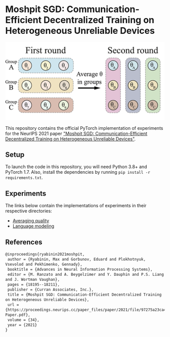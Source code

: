 # Moshpit SGD: Communication-Efficient Decentralized Training on Heterogeneous Unreliable Devices

![Illustration of Moshpit SGD](scheme.png)

This repository contains the official PyTorch implementation of experiments for
the NeurIPS 2021 paper ["Moshpit SGD: Communication-Efficient Decentralized Training on Heterogeneous Unreliable Devices"](https://arxiv.org/abs/2103.03239).

## Setup

To launch the code in this repository, you will need Python 3.8+ and PyTorch 1.7. Also, install the dependencies by
running `pip install -r requirements.txt`.

## Experiments

The links below contain the implementations of experiments in their respective directories:

* [Averaging quality](https://github.com/yandex-research/moshpit-sgd/blob/main/averaging_experiments/plot_results.ipynb)
* [Language modeling](https://github.com/yandex-research/moshpit-sgd/tree/main/language_modeling)

## References

```
@inproceedings{ryabinin2021moshpit,
 author = {Ryabinin, Max and Gorbunov, Eduard and Plokhotnyuk, Vsevolod and Pekhimenko, Gennady},
 booktitle = {Advances in Neural Information Processing Systems},
 editor = {M. Ranzato and A. Beygelzimer and Y. Dauphin and P.S. Liang and J. Wortman Vaughan},
 pages = {18195--18211},
 publisher = {Curran Associates, Inc.},
 title = {Moshpit SGD: Communication-Efficient Decentralized Training on Heterogeneous Unreliable Devices},
 url = {https://proceedings.neurips.cc/paper_files/paper/2021/file/97275a23ca44226c9964043c8462be96-Paper.pdf},
 volume = {34},
 year = {2021}
}
```
